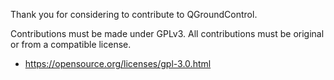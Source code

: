 Thank you for considering to contribute to QGroundControl.

Contributions must be made under GPLv3. All contributions must be original or from a compatible license.

  * https://opensource.org/licenses/gpl-3.0.html
